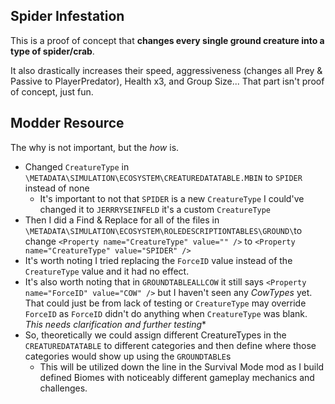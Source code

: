 Spider Infestation
---------
This is a proof of concept that **changes every single ground creature into a type of spider/crab**.  

It also drastically increases their speed, aggressiveness (changes all Prey & Passive to PlayerPredator), Health x3, and Group Size...  That part isn't proof of concept, just fun.  

Modder Resource
---------
The why is not important, but the *how* is.
- Changed `CreatureType` in `\METADATA\SIMULATION\ECOSYSTEM\CREATUREDATATABLE.MBIN` to `SPIDER` instead of none
  - It's important to not that `SPIDER` is a new `CreatureType` I could've changed it to `JERRRYSEINFELD` it's a custom `CreatureType`
- Then I did a Find & Replace for all of the files in `\METADATA\SIMULATION\ECOSYSTEM\ROLEDESCRIPTIONTABLES\GROUND\`to change `<Property name="CreatureType" value="" />` to `<Property name="CreatureType" value="SPIDER" />`
- It's worth noting I tried replacing the `ForceID` value instead of the `CreatureType` value and it had no effect.
- It's also worth noting that in `GROUNDTABLEALLCOW` it still says `<Property name="ForceID" value="COW" />` but I haven't seen any *CowTypes* yet.  That could just be from lack of testing or `CreatureType` may override `ForceID` as `ForceID` didn't do anything when `CreatureType` was blank.  *This needs clarification and further testing**
- So, theoretically we could assign different CreatureTypes in the `CREATUREDATATABLE` to different categories and then define where those categories would show up using the `GROUNDTABLE`s
  - This will be utilized down the line in the Survival Mode mod as I build defined Biomes with noticeably different gameplay mechanics and challenges.
